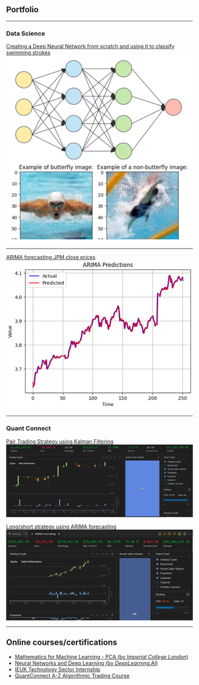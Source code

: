 ## Portfolio

---

### Data Science

[Creating a Deep Neural Network from scratch and using it to classify swimming strokes](/projects/deepNN/3LayerNN.html)
<img src="projects/deepNN/thumbnail.png?raw=true"/>

---

[ARIMA forecasting JPM close prices](/projects/arimaForecasting/arimaFinal.html)
<img src="projects/arimaForecasting/projectPic.png?raw=true"/>

---

### Quant Connect
[Pair Trading Strategy using Kalman Filtering](/projects/kalmanFilter/kalmanFilter.html)
<img src="projects/kalmanFilter/backtestSummary.png?raw=false"/>

[Long/short strategy using ARIMA forecasting](/projects/arimaForecasting/arimaQC.html)
<img src="projects/arimaForecasting/backtestSummary.png?raw=false"/>


---


## Online courses/certifications
- [Mathematics for Machine Learning - PCA  (by *Imperial College London*)](<certifications/Mathematics For Machine Learning - PCA.pdf>)
- [Neural Networks and Deep Learning (by *DeepLearning.AI*)](</certifications/Deep Learning and Neural Networks.pdf>)
- [IEUK Technology Sector Internship](</certifications/IEUK Cert.png>)
- [QuantConnect A-Z Algorithmic Trading Course](</certifications/A-Z Algorithmic Trading Course.png>)
